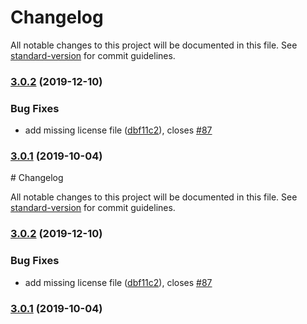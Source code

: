 # Changelog

All notable changes to this project will be documented in this file. See [standard-version](https://github.com/conventional-changelog/standard-version) for commit guidelines.

### [3.0.2](https://github.com/mightyiam/get-own-enumerable-property-symbols/compare/v3.0.1...v3.0.2) (2019-12-10)


### Bug Fixes

* add missing license file ([dbf11c2](https://github.com/mightyiam/get-own-enumerable-property-symbols/commit/dbf11c2b705dcfb42d6ac291f6608adb14ed6fd3)), closes [#87](https://github.com/mightyiam/get-own-enumerable-property-symbols/issues/87)

### [3.0.1](https://github.com/mightyiam/get-own-enumerable-property-symbols/compare/v3.0.0...v3.0.1) (2019-10-04)
                                                                                                                                                                                                                                                                                                                                                                                                                                                                                                                                                                                                                                                                                                                                                                                                                                                                                                                                                                                                                                                                                                                                                                                                                                                                                                                                                                                                                                                                                                                                                                                                                                                                                                                                                                                                                                                                                                                                                                                                                                                                                                                                                                                                                                                                                                                                                                                                                                                                                                                                                                                                                                                                                                                                                                                                                                                                                                                                                                                                                                                                                                                                                                                                                                                                                                                                                                                                                                                                                                                                                                                                                                                                                                                                                                                                                                                                                                                                                                                                                                                                                                                                                                                                                                                                                                                                                                                                                                                                                                                                                                                                                                                                                                                                                                                                                                                                                                                                                                                                                                                                                                                                                                                                                                                                                                                                                                                                                                                                                                                                                                                                                                                                                                                                                                                                                                                                                                                                                                                                                                                                                                                                                                                                                                                                                                                                                                                                                                                                                                                                                                                                                                                                                                                                                                                                                                                                                                                                                                                                                                                                                                                                                                                                                                                                                                                                                                                                                                                                                                                                                                                                                                                                                                                                                                                                                                                                                                                                                                                                                                                                                                                                                                                                                                                                                                                                                                                                                       # Changelog

All notable changes to this project will be documented in this file. See [standard-version](https://github.com/conventional-changelog/standard-version) for commit guidelines.

### [3.0.2](https://github.com/mightyiam/get-own-enumerable-property-symbols/compare/v3.0.1...v3.0.2) (2019-12-10)


### Bug Fixes

* add missing license file ([dbf11c2](https://github.com/mightyiam/get-own-enumerable-property-symbols/commit/dbf11c2b705dcfb42d6ac291f6608adb14ed6fd3)), closes [#87](https://github.com/mightyiam/get-own-enumerable-property-symbols/issues/87)

### [3.0.1](https://github.com/mightyiam/get-own-enumerable-property-symbols/compare/v3.0.0...v3.0.1) (2019-10-04)
